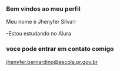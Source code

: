 ### Bem vindos ao meu perfil

Meu nome é Jhenyfer Silva✨ 

-Estou estudando no Alura

### voce pode entrar em contato comigo

jhenyfer.bernardino@escola.pr.gov.br

 
